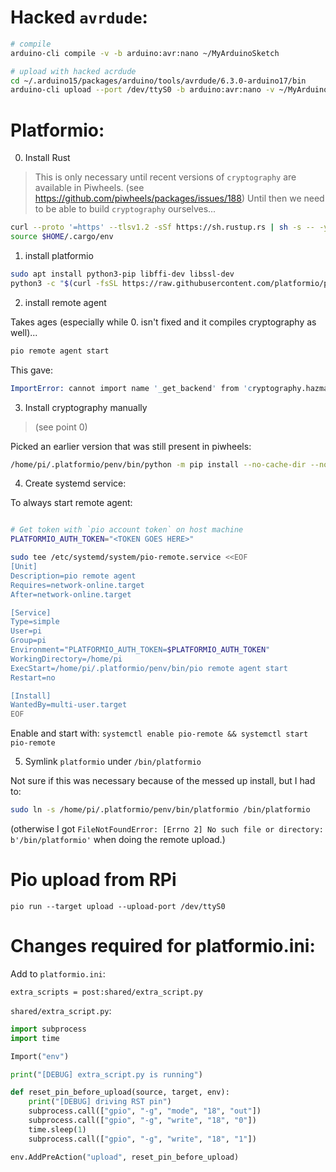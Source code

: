 
# Hacked `avrdude`:
```sh
# compile
arduino-cli compile -v -b arduino:avr:nano ~/MyArduinoSketch

# upload with hacked acrdude
cd ~/.arduino15/packages/arduino/tools/avrdude/6.3.0-arduino17/bin
arduino-cli upload --port /dev/ttyS0 -b arduino:avr:nano -v ~/MyArduinoSketch/
```

# Platformio:

0. Install Rust

> This is only necessary until recent versions of `cryptography` are available in Piwheels.
(see https://github.com/piwheels/packages/issues/188) Until then we need to be able to build
`cryptography` ourselves...

```sh
curl --proto '=https' --tlsv1.2 -sSf https://sh.rustup.rs | sh -s -- -y
source $HOME/.cargo/env
```

1. install platformio
```sh
sudo apt install python3-pip libffi-dev libssl-dev
python3 -c "$(curl -fsSL https://raw.githubusercontent.com/platformio/platformio/master/scripts/get-platformio.py)"
```

2. install remote agent

Takes ages (especially while 0. isn't fixed and it compiles cryptography as well)...

```sh
pio remote agent start
```

This gave:

```s
ImportError: cannot import name '_get_backend' from 'cryptography.hazmat.backends' (/home/pi/.platformio/packages/contrib-pysite/cryptography/hazmat/backends/__init__.py)
```

3. Install cryptography manually

>(see point 0)

Picked an earlier version that was still present in piwheels:

```sh
/home/pi/.platformio/penv/bin/python -m pip install --no-cache-dir --no-compile -t /home/pi/.platformio/packages/contrib-pysite  "cryptography=3.3.2"
```


4. Create systemd service:

To always start remote agent:

```bash

# Get token with `pio account token` on host machine
PLATFORMIO_AUTH_TOKEN="<TOKEN GOES HERE>"

sudo tee /etc/systemd/system/pio-remote.service <<EOF
[Unit]
Description=pio remote agent
Requires=network-online.target
After=network-online.target

[Service]
Type=simple
User=pi
Group=pi
Environment="PLATFORMIO_AUTH_TOKEN=$PLATFORMIO_AUTH_TOKEN"
WorkingDirectory=/home/pi
ExecStart=/home/pi/.platformio/penv/bin/pio remote agent start
Restart=no

[Install]
WantedBy=multi-user.target
EOF
```

Enable and start with:
`systemctl enable pio-remote && systemctl start pio-remote`

5. Symlink `platformio` under `/bin/platformio`

Not sure if this was necessary because of the messed up install, but I had to:

```sh
sudo ln -s /home/pi/.platformio/penv/bin/platformio /bin/platformio
```

(otherwise I got `FileNotFoundError: [Errno 2] No such file or directory: b'/bin/platformio'`
when doing the remote upload.)



# Pio upload from RPi

```
pio run --target upload --upload-port /dev/ttyS0
```

# Changes required for platformio.ini:

Add to `platformio.ini`:
```
extra_scripts = post:shared/extra_script.py
```

`shared/extra_script.py`:
```python
import subprocess
import time

Import("env")

print("[DEBUG] extra_script.py is running")

def reset_pin_before_upload(source, target, env):
    print("[DEBUG] driving RST pin")
    subprocess.call(["gpio", "-g", "mode", "18", "out"])
    subprocess.call(["gpio", "-g", "write", "18", "0"])
    time.sleep(1)
    subprocess.call(["gpio", "-g", "write", "18", "1"])

env.AddPreAction("upload", reset_pin_before_upload)
```